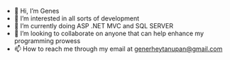 - 👋 Hi, I’m Genes
- 👀 I’m interested in all sorts of development
- 🌱 I’m currently doing ASP .NET MVC and SQL SERVER
- 💞️ I’m looking to collaborate on anyone that can help enhance my programming prowess
- 📫 How to reach me through my email at generheytanupan@gmail.com

<!---
generhey11/generhey11 is a ✨ special ✨ repository because its `README.md` (this file) appears on your GitHub profile.
You can click the Preview link to take a look at your changes.
--->
